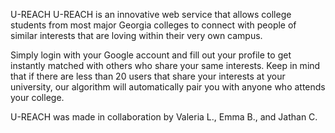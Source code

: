 U-REACH
U-REACH is an innovative web service that allows college students from most  major Georgia colleges to connect with people of similar interests that are loving within their very own campus.

Simply login with your Google account and fill out your profile to get instantly matched with others who share your same interests. Keep in mind that if there are less than 20 users that share your interests at your university, our algorithm will automatically pair you with anyone who attends your college.

U-REACH was made in collaboration by Valeria L., Emma B., and Jathan C.
